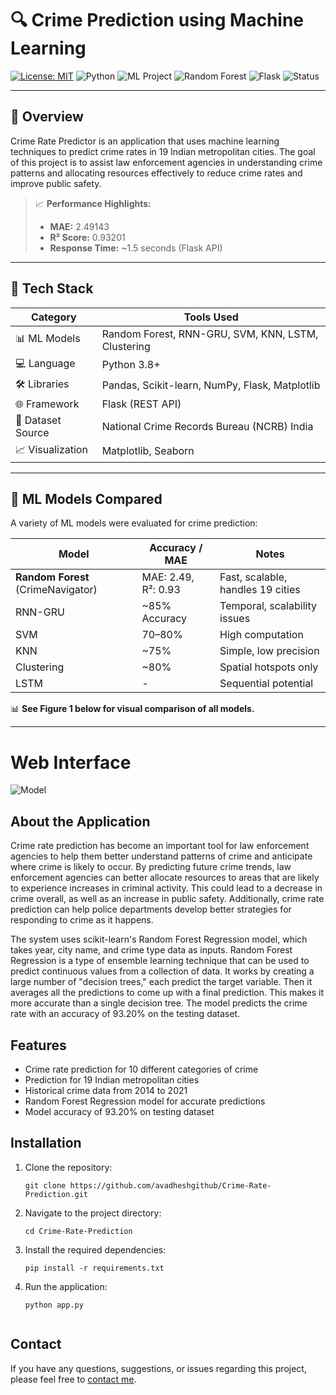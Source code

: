 # 🔍 Crime Prediction using Machine Learning

[![License: MIT](https://img.shields.io/badge/License-MIT-yellow.svg)](https://opensource.org/licenses/MIT)
![Python](https://img.shields.io/badge/python-3.8+-blue.svg)
![ML Project](https://img.shields.io/badge/Machine%20Learning-Crime%20Prediction-green)
![Random Forest](https://img.shields.io/badge/Model-Random%20Forest-orange)
![Flask](https://img.shields.io/badge/API-Flask-blue)
![Status](https://img.shields.io/badge/Status-Completed-brightgreen)

---

## 📖 Overview

Crime Rate Predictor is an application that uses machine learning techniques to predict crime rates in 19 Indian metropolitan cities. The goal of this project is to assist law enforcement agencies in understanding crime patterns and allocating resources effectively to reduce crime rates and improve public safety.

> 📈 **Performance Highlights:**  
> - **MAE:** 2.49143  
> - **R² Score:** 0.93201  
> - **Response Time:** ~1.5 seconds (Flask API)

---

## 🔧 Tech Stack

| Category            | Tools Used                          |
|---------------------|-------------------------------------|
| 📊 ML Models        | Random Forest, RNN-GRU, SVM, KNN, LSTM, Clustering |
| 💻 Language         | Python 3.8+                         |
| 🛠️ Libraries        | Pandas, Scikit-learn, NumPy, Flask, Matplotlib |
| 🌐 Framework        | Flask (REST API)                    |
| 📁 Dataset Source   | National Crime Records Bureau (NCRB) India |
| 📈 Visualization    | Matplotlib, Seaborn                 |

---

## 🧠 ML Models Compared

A variety of ML models were evaluated for crime prediction:

| Model         | Accuracy / MAE | Notes |
|---------------|----------------|-------|
| **Random Forest** (CrimeNavigator) | MAE: 2.49, R²: 0.93 | Fast, scalable, handles 19 cities |
| RNN-GRU       | ~85% Accuracy | Temporal, scalability issues |
| SVM           | 70–80%        | High computation |
| KNN           | ~75%          | Simple, low precision |
| Clustering    | ~80%          | Spatial hotspots only |
| LSTM          | -             | Sequential potential |

📊 **See Figure 1 below for visual comparison of all models.**

---

# Web Interface
![Model](https://github.com/user-attachments/assets/4dd07cdb-ca7e-4097-ad9d-ac4eaeade436)

## About the Application

Crime rate prediction has become an important tool for law enforcement agencies to help them better understand patterns of crime and anticipate where crime is likely to occur. By predicting future crime trends, law enforcement agencies can better allocate resources to areas that are likely to experience increases in criminal activity. This could lead to a decrease in crime overall, as well as an increase in public safety. Additionally, crime rate prediction can help police departments develop better strategies for responding to crime as it happens.

The system uses scikit-learn's Random Forest Regression model, which takes year, city name, and crime type data as inputs. Random Forest Regression is a type of ensemble learning technique that can be used to predict continuous values from a collection of data. It works by creating a large number of "decision trees," each predict the target variable. Then it averages all the predictions to come up with a final prediction. This makes it more accurate than a single decision tree. The model predicts the crime rate with an accuracy of 93.20% on the testing dataset.

## Features

- Crime rate prediction for 10 different categories of crime
- Prediction for 19 Indian metropolitan cities
- Historical crime data from 2014 to 2021
- Random Forest Regression model for accurate predictions
- Model accuracy of 93.20% on testing dataset

## Installation

1. Clone the repository:

   ```shell
   git clone https://github.com/avadheshgithub/Crime-Rate-Prediction.git

2. Navigate to the project directory:

   ```shell
   cd Crime-Rate-Prediction

3. Install the required dependencies:

   ```shell
   pip install -r requirements.txt
   
4. Run the application:

   ```shell
   python app.py


## Contact

If you have any questions, suggestions, or issues regarding this project, please feel free to [contact me](mailto:avadheshumarshah578@gmail.com).
